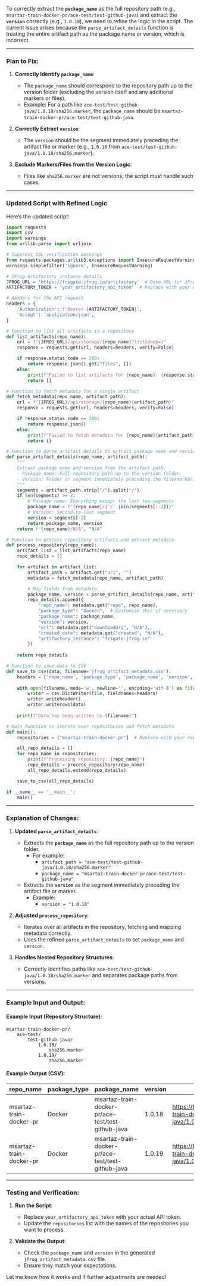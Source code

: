 To correctly extract the **`package_name`** as the full repository path (e.g., `msartaz-train-docker-pr/ace-test/test-github-java`) and extract the **`version`** correctly (e.g., `1.0.18`), we need to refine the logic in the script. The current issue arises because the `parse_artifact_details` function is treating the entire artifact path as the package name or version, which is incorrect.

---

### Plan to Fix:
1. **Correctly Identify `package_name`**:
   - The `package_name` should correspond to the repository path up to the version folder (excluding the version itself and any additional markers or files).
   - Example: For a path like `ace-test/test-github-java/1.0.18/sha256.marker`, the `package_name` should be `msartaz-train-docker-pr/ace-test/test-github-java`.

2. **Correctly Extract `version`**:
   - The `version` should be the segment immediately preceding the artifact file or marker (e.g., `1.0.18` from `ace-test/test-github-java/1.0.18/sha256.marker`).

3. **Exclude Markers/Files from the Version Logic**:
   - Files like `sha256.marker` are not versions; the script must handle such cases.

---

### Updated Script with Refined Logic

Here’s the updated script:

```python
import requests
import csv
import warnings
from urllib.parse import urljoin

# Suppress SSL verification warnings
from requests.packages.urllib3.exceptions import InsecureRequestWarning
warnings.simplefilter('ignore', InsecureRequestWarning)

# JFrog Artifactory instance details
JFROG_URL = 'https://frigate.jfrog.io/artifactory'  # Base URL for JFrog
ARTIFACTORY_TOKEN = 'your_artifactory_api_token'  # Replace with your API token

# Headers for the API request
headers = {
    'Authorization': f'Bearer {ARTIFACTORY_TOKEN}',
    'Accept': 'application/json',
}

# Function to list all artifacts in a repository
def list_artifacts(repo_name):
    url = f"{JFROG_URL}/api/storage/{repo_name}?list&deep=1"
    response = requests.get(url, headers=headers, verify=False)

    if response.status_code == 200:
        return response.json().get("files", [])
    else:
        print(f"Failed to list artifacts for {repo_name}: {response.status_code}")
        return []

# Function to fetch metadata for a single artifact
def fetch_metadata(repo_name, artifact_path):
    url = f"{JFROG_URL}/api/storage/{repo_name}{artifact_path}"
    response = requests.get(url, headers=headers, verify=False)

    if response.status_code == 200:
        return response.json()
    else:
        print(f"Failed to fetch metadata for {repo_name}{artifact_path}: {response.status_code}")
        return {}

# Function to parse artifact details to extract package name and version
def parse_artifact_details(repo_name, artifact_path):
    """
    Extract package name and version from the artifact path.
    - Package name: Full repository path up to the version folder.
    - Version: Folder or segment immediately preceding the file/marker.
    """
    segments = artifact_path.strip("/").split("/")
    if len(segments) >= 2:
        # Package name: Everything except the last two segments
        package_name = f"{repo_name}/{'/'.join(segments[:-2])}"
        # Version: Second-to-last segment
        version = segments[-2]
        return package_name, version
    return f"{repo_name}/N/A", "N/A"

# Function to process repository artifacts and extract metadata
def process_repository(repo_name):
    artifact_list = list_artifacts(repo_name)
    repo_details = []

    for artifact in artifact_list:
        artifact_path = artifact.get("uri", "")
        metadata = fetch_metadata(repo_name, artifact_path)

        # Map fields from metadata
        package_name, version = parse_artifact_details(repo_name, artifact_path)
        repo_details.append({
            "repo_name": metadata.get("repo", repo_name),
            "package_type": "Docker",  # Customize this if necessary
            "package_name": package_name,
            "version": version,
            "url": metadata.get("downloadUri", "N/A"),
            "created_date": metadata.get("created", "N/A"),
            "artifactory_instance": "frigate.jfrog.io"
        })
    
    return repo_details

# Function to save data to CSV
def save_to_csv(data, filename='jfrog_artifact_metadata.csv'):
    headers = ['repo_name', 'package_type', 'package_name', 'version', 'url', 'created_date', 'artifactory_instance']
    
    with open(filename, mode='w', newline='', encoding='utf-8') as file:
        writer = csv.DictWriter(file, fieldnames=headers)
        writer.writeheader()
        writer.writerows(data)
    
    print(f"Data has been written to {filename}")

# Main function to iterate over repositories and fetch metadata
def main():
    repositories = ["msartaz-train-docker-pr"]  # Replace with your repository names

    all_repo_details = []
    for repo_name in repositories:
        print(f"Processing repository: {repo_name}")
        repo_details = process_repository(repo_name)
        all_repo_details.extend(repo_details)

    save_to_csv(all_repo_details)

if __name__ == '__main__':
    main()
```

---

### Explanation of Changes:

1. **Updated `parse_artifact_details`**:
   - Extracts the **`package_name`** as the full repository path up to the version folder.
     - For example:
       - `artifact_path = "ace-test/test-github-java/1.0.18/sha256.marker"`
       - `package_name = "msartaz-train-docker-pr/ace-test/test-github-java"`
   - Extracts the **`version`** as the segment immediately preceding the artifact file or marker.
     - Example:
       - `version = "1.0.18"`

2. **Adjusted `process_repository`**:
   - Iterates over all artifacts in the repository, fetching and mapping metadata correctly.
   - Uses the refined `parse_artifact_details` to set `package_name` and `version`.

3. **Handles Nested Repository Structures**:
   - Correctly identifies paths like `ace-test/test-github-java/1.0.18/sha256.marker` and separates package paths from versions.

---

### Example Input and Output:

#### Example Input (Repository Structure):
```plaintext
msartaz-train-docker-pr/
    ace-test/
        test-github-java/
            1.0.18/
                sha256.marker
            1.0.19/
                sha256.marker
```

#### Example Output (CSV):
| repo_name               | package_type | package_name                                | version  | url                                                                                           | created_date              | artifactory_instance |
|-------------------------|--------------|---------------------------------------------|----------|-----------------------------------------------------------------------------------------------|---------------------------|-----------------------|
| msartaz-train-docker-pr | Docker       | msartaz-train-docker-pr/ace-test/test-github-java | 1.0.18   | https://frigate.jfrog.io/artifactory/msartaz-train-docker-pr/ace-test/test-github-java/1.0.18/sha256.marker | 2024-05-01T17:45:42.3832 | frigate.jfrog.io     |
| msartaz-train-docker-pr | Docker       | msartaz-train-docker-pr/ace-test/test-github-java | 1.0.19   | https://frigate.jfrog.io/artifactory/msartaz-train-docker-pr/ace-test/test-github-java/1.0.19/sha256.marker | 2024-05-01T17:45:42.3832 | frigate.jfrog.io     |

---

### Testing and Verification:

1. **Run the Script**:
   - Replace `your_artifactory_api_token` with your actual API token.
   - Update the `repositories` list with the names of the repositories you want to process.

2. **Validate the Output**:
   - Check the `package_name` and `version` in the generated `jfrog_artifact_metadata.csv` file.
   - Ensure they match your expectations.

Let me know how it works and if further adjustments are needed!
